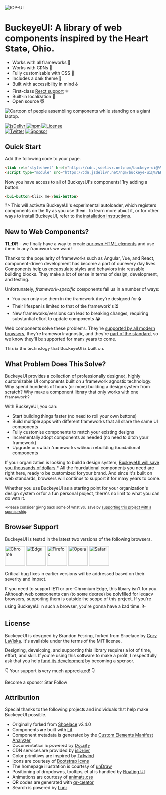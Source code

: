 <div class="splash">
<div class="splash-start">
<img class="splash-logo" src="/assets/images/buckeyeui.png" alt="IOP-UI">

# <bui-visually-hidden>BuckeyeUI:</bui-visually-hidden> A library of web components inspired by the Heart State, Ohio.

- Works with all frameworks 🧩
- Works with CDNs 🚛
- Fully customizable with CSS 🎨
- Includes a dark theme 🌛
- Built with accessibility in mind ♿️
- First-class [React support](/frameworks/react) ⚛️
- Built-in localization 💬
- Open source 😸

</div>
<div class="splash-end">
<img class="splash-image" src="/assets/images/undraw-content-team.svg" alt="Cartoon of people assembling components while standing on a giant laptop.">
</div>
</div>

[![jsDelivr](https://data.jsdelivr.com/v1/package/npm/buckeye-ui/badge)](https://www.jsdelivr.com/package/npm/buckeye-ui)
[![npm](https://img.shields.io/npm/dw/buckeye-ui?label=npm&style=flat-square)](https://www.npmjs.com/package/buckeye-ui)
[![License](https://img.shields.io/badge/license-MIT-232323.svg?style=flat-square)](https://github.com/bfdeloitte/buckeye-ui/blob/main/LICENSE.md)<br>
[![Twitter](https://img.shields.io/badge/Twitter-Follow-00acee.svg?style=flat-square&logo=twitter&logoColor=white)](https://twitter.com/buckeyeui)
[![Sponsor](https://img.shields.io/badge/GitHub-Code-232323.svg?style=flat-square&logo=github&logoColor=white)](https://github.com/bfdeloitte/buckeye-ui)

## Quick Start

Add the following code to your page.

<!-- prettier-ignore -->
```html
<link rel="stylesheet" href="https://cdn.jsdelivr.net/npm/buckeye-ui@%VERSION%/dist/themes/light.css" />
<script type="module" src="https://cdn.jsdelivr.net/npm/buckeye-ui@%VERSION%/dist/buckeye-autoloader.js"></script>
```

Now you have access to all of BuckeyeUI's components! Try adding a button:

```html preview expanded
<bui-button>Click me</bui-button>
```

?> This will activate BuckeyeUI's experimental autoloader, which registers components on the fly as you use them. To learn more about it, or for other ways to install BuckeyeUI, refer to the [installation instructions](getting-started/installation).

## New to Web Components?

**TL;DR** – we finally have a way to create [our own HTML elements](https://html.spec.whatwg.org/multipage/custom-elements.html) and use them in any framework we want!

Thanks to the popularity of frameworks such as Angular, Vue, and React, component-driven development has become a part of our every day lives. Components help us encapsulate styles and behaviors into reusable building blocks. They make a lot of sense in terms of design, development, and testing.

Unfortunately, _framework-specific_ components fail us in a number of ways:

- You can only use them in the framework they're designed for 🔒
- Their lifespan is limited to that of the framework's ⏳
- New frameworks/versions can lead to breaking changes, requiring substantial effort to update components 😭

Web components solve these problems. They're [supported by all modern browsers](https://caniuse.com/#feat=custom-elementsv1), they're framework-agnostic, and they're [part of the standard](https://developer.mozilla.org/en-US/docs/Web/Web_Components), so we know they'll be supported for many years to come.

This is the technology that BuckeyeUI is built on.

## What Problem Does This Solve?

BuckeyeUI provides a collection of professionally designed, highly customizable UI components built on a framework agnostic technology. Why spend hundreds of hours (or more) building a design system from scratch? Why make a component library that only works with one framework?

With BuckeyeUI, you can:

- Start building things faster (no need to roll your own buttons)
- Build multiple apps with different frameworks that all share the same UI components
- Fully customize components to match your existing designs
- Incrementally adopt components as needed (no need to ditch your framework)
- Upgrade or switch frameworks without rebuilding foundational components

If your organization is looking to build a design system, [BuckeyeUI will save you thousands of dollars](https://medium.com/eightshapes-llc/and-you-thought-buttons-were-easy-26eb5b5c1871).\* All the foundational components you need are right here, ready to be customized for your brand. And since it's built on web standards, browsers will continue to support it for many years to come.

Whether you use BuckeyeUI as a starting point for your organization's design system or for a fun personal project, there's no limit to what you can do with it.

<small>\*Please consider giving back some of what you save by [supporting this project with a sponsorship](https://github.com/sponsors/claviska).</small>

## Browser Support

BuckeyeUI is tested in the latest two versions of the following browsers.

<img src="/assets/images/chrome.png" alt="Chrome" width="64" height="64">
<img src="/assets/images/edge.png" alt="Edge" width="64" height="64">
<img src="/assets/images/firefox.png" alt="Firefox" width="64" height="64">
<img src="/assets/images/opera.png" alt="Opera" width="64" height="64">
<img src="/assets/images/safari.png" alt="Safari" width="64" height="64">

Critical bug fixes in earlier versions will be addressed based on their severity and impact.

If you need to support IE11 or pre-Chromium Edge, this library isn't for you. Although web components can (to some degree) be polyfilled for legacy browsers, supporting them is outside the scope of this project. If you're using BuckeyeUI in such a browser, you're gonna have a bad time. ⛷

## License

BuckeyeUI is designed by Brandon Fearing, forked from Shoelace by [Cory LaViska](https://twitter.com/claviska). It's available under the terms of the MIT license.

Designing, developing, and supporting this library requires a lot of time, effort, and skill. If you're using this software to make a profit, I respectfully ask that you help [fund its development](https://github.com/sponsors/claviska) by becoming a sponsor.

👇 Your support is very much appreciated! 👇

<bui-button class="repo-button repo-button--sponsor" href="https://github.com/sponsors/bfdeloitte" target="_blank">
  <bui-icon slot="prefix" name="heart"></bui-icon> Become a sponsor
</bui-button>

<bui-button class="repo-button repo-button--github" href="https://github.com/bfdeloitte/buckeye-ui/stargazers" target="_blank">
  <bui-icon slot="prefix" name="github"></bui-icon> Star
</bui-button>

<bui-button class="repo-button repo-button--twitter" href="https://twitter.com/buckeyeui" target="_blank">
  <bui-icon slot="prefix" name="twitter"></bui-icon> Follow
</bui-button>

## Attribution

Special thanks to the following projects and individuals that help make BuckeyeUI possible.

- Originally forked from [Shoelace](https://shoelace.styles) v2.4.0
- Components are built with [Lit](https://lit.dev/)
- Component metadata is generated by the [Custom Elements Manifest Analyzer](https://github.com/open-wc/custom-elements-manifest)
- Documentation is powered by [Docsify](https://docsify.js.org/)
- CDN services are provided by [jsDelivr](https://www.jsdelivr.com/)
- Color primitives are inspired by [Tailwind](https://tailwindcss.com/)
- Icons are courtesy of [Bootstrap Icons](https://icons.getbootstrap.com/)
- The homepage illustration is courtesy of [unDraw](https://undraw.co/)
- Positioning of dropdowns, tooltips, et al is handled by [Floating UI](https://floating-ui.com/)
- Animations are courtesy of [animate.css](https://animate.style/)
- QR codes are generated with [qr-creator](https://github.com/nimiq/qr-creator)
- Search is powered by [Lunr](https://lunrjs.com/)
